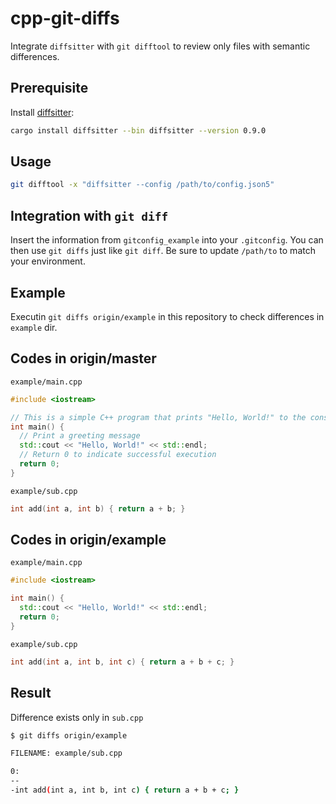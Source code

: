 # cpp-git-diffs

Integrate `diffsitter` with `git difftool` to review only files with semantic differences.

## Prerequisite

Install [diffsitter](https://github.com/afnanenayet/diffsitter):

```bash
cargo install diffsitter --bin diffsitter --version 0.9.0
```

## Usage

```bash
git difftool -x "diffsitter --config /path/to/config.json5"
```

## Integration with `git diff`

Insert the information from `gitconfig_example` into your `.gitconfig`.
You can then use `git diffs` just like `git diff`.
Be sure to update `/path/to` to match your environment.

## Example

Executin `git diffs origin/example` in this repository to check differences in `example` dir.

## Codes in origin/master

`example/main.cpp`

```c++
#include <iostream>

// This is a simple C++ program that prints "Hello, World!" to the console.
int main() {
  // Print a greeting message
  std::cout << "Hello, World!" << std::endl;
  // Return 0 to indicate successful execution
  return 0;
}
```

`example/sub.cpp`

```c++
int add(int a, int b) { return a + b; }
```

## Codes in origin/example

`example/main.cpp`

```c++
#include <iostream>

int main() {
  std::cout << "Hello, World!" << std::endl;
  return 0;
}
```

`example/sub.cpp`

```c++
int add(int a, int b, int c) { return a + b + c; }
```

## Result

Difference exists only in `sub.cpp`

```bash
$ git diffs origin/example

FILENAME: example/sub.cpp

0:
--
-int add(int a, int b, int c) { return a + b + c; }
```